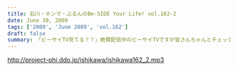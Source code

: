 ```yaml
---
title: 石川・ホンマ・ぶるんのBe-SIDE Your Life! vol.162-2
date: June 30, 2009
tags: ['2009', 'June 2009', 'vol.162']
draft: false
summary: 「ビーサイTV見てる？？」絶賛配信中のビーサイTVですが皆さんちゃんとチェックはしていますか？？今回は、河川敷のグラウンドが舞台になっていますから！NAMAE
---
```


http://project-phi.ddo.jp/ishikawa/ishikawa162_2.mp3